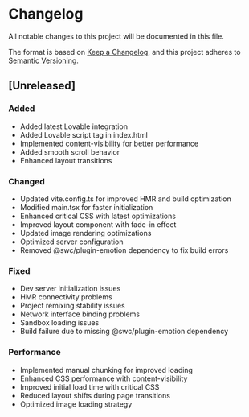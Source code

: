 
# Changelog
All notable changes to this project will be documented in this file.

The format is based on [Keep a Changelog](https://keepachangelog.com/en/1.0.0/),
and this project adheres to [Semantic Versioning](https://semver.org/spec/v2.0.0.html).

## [Unreleased]

### Added
- Added latest Lovable integration
- Added Lovable script tag in index.html
- Implemented content-visibility for better performance
- Added smooth scroll behavior
- Enhanced layout transitions

### Changed
- Updated vite.config.ts for improved HMR and build optimization
- Modified main.tsx for faster initialization
- Enhanced critical CSS with latest optimizations
- Improved layout component with fade-in effect
- Updated image rendering optimizations
- Optimized server configuration
- Removed @swc/plugin-emotion dependency to fix build errors

### Fixed
- Dev server initialization issues
- HMR connectivity problems
- Project remixing stability issues
- Network interface binding problems
- Sandbox loading issues
- Build failure due to missing @swc/plugin-emotion dependency

### Performance
- Implemented manual chunking for improved loading
- Enhanced CSS performance with content-visibility
- Improved initial load time with critical CSS
- Reduced layout shifts during page transitions
- Optimized image loading strategy

